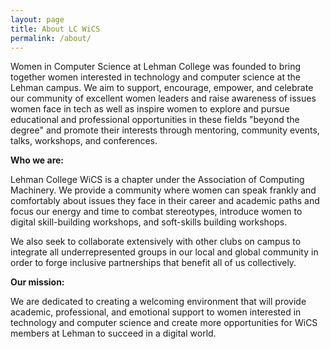 ```yaml
---
layout: page
title: About LC WiCS
permalink: /about/
---
```



Women in Computer Science at Lehman College was founded to bring together women interested in technology and computer science at the Lehman campus. We aim to support, encourage, empower, and celebrate our community of excellent women leaders and raise awareness of issues women face in tech as well as inspire women to explore and pursue educational and professional opportunities in these fields "beyond the degree" and promote their interests through mentoring, community events, talks, workshops, and conferences.

**Who we are:**

Lehman College WiCS is a chapter under the Association of Computing Machinery. We provide a community where women can speak frankly and comfortably about issues they face in their career and academic paths and focus our energy and time to combat stereotypes, introduce women to digital skill-building workshops, and soft-skills building workshops.

We also seek to collaborate extensively with other clubs on campus to integrate all underrepresented groups in our local and global community in order to forge inclusive partnerships that benefit all of us collectively.

**Our mission:**

We are dedicated to creating a welcoming environment that will provide academic, professional, and emotional support to women interested in technology and computer science and create more opportunities for WiCS members at Lehman to succeed in a digital world.
